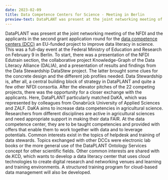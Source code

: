 ```yaml
---
date: 2023-02-09
title: Data Competence Centers for Science - Meeting in Berlin
preview-text: DataPLANT was present at the joint networking meeting of the NFDI and the applicants in the second grant application round for the data competence centers (DCC) an EU-funded project to improve data literacy in science. This was a full-day event at the Federal Ministry of Education and Research on February 9 in Berlin. To start, there was a presentation of the NFDI Edutrain section, the collaborative project Knowledge-Graph of the Data Literacy Alliance (DALIA), and a presentation...
---
```

DataPLANT was present at the joint networking meeting of the NFDI and the applicants in the second grant application round for the [data competence centers (DCC)](https://www.bildung-forschung.digital/digitalezukunft/de/wissen/Datenkompetenzen/datenkompetenzzentren_f%C3%BCr_die_wissenschaft_ordner/datenkompetenzzentren_fuer_die_wissenschaft_node.html) an EU-funded project to improve data literacy in science. This was a full-day event at the Federal Ministry of Education and Research on February 9 in Berlin. To start, there was a presentation of the NFDI Edutrain section, the collaborative project Knowledge-Graph of the Data Literacy Alliance (DALIA), and a presentation of results and findings from the Data Stewardship DataStew project. The latter brought some clues for the concrete design and the different job profiles needed. Data Stewardship is, after all, a central building block of strategy in DataPLANT and quite a few other NFDI consortia.  After the elevator pitches of the 22 competing projects, there was the opportunity for a closer exchange with the applicants. Here, DataPLANT particularly matched DaKA, which was represented by colleagues from Osnabrück University of Applied Sciences and ZALF. DaKA aims to increase data competencies in agricultural science. Researchers from different disciplines are active in agricultural sciences and need appropriate support in making their data FAIR. At the data competence center, they are to be taught competencies and provided with offers that enable them to work together with data and to leverage potentials. Common interests exist in the topics of helpdesk and training of data stewards. Topics exchanged with other DCCs were electronic lab books or the more general use of the DataPLANT Ontology Services concept for other scientific fields. Other common interests are shared with de.KCD, which wants to develop a data literacy center that uses cloud technologies to create digital research and networking venues and learning and training environments. A structured training program for cloud-based data management will also be developed. 
